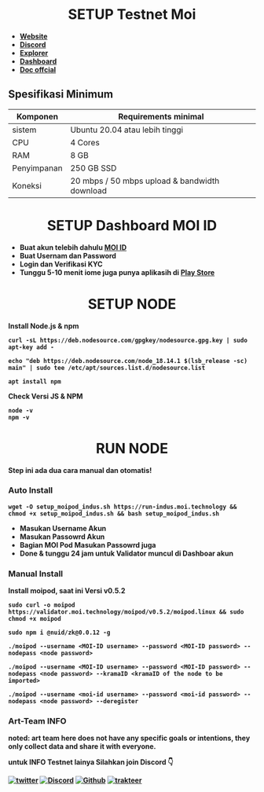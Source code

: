 <h1 align="center"><strong>SETUP Testnet Moi<strong></h1>

- [Website](https://iome.ai/)
- [Discord](https://discord.gg/jjx8sJ8TkB)
- [Explorer](https://voyage.moi.technology/)
- [Dashboard](https://iome.ai/signup)
- [Doc offcial](https://validator.moi.technology/docs?activeTab=CLI)

## Spesifikasi Minimum

| Komponen    | Requirements minimal                          |
| ----------- | --------------------------------------------- |
| sistem      | Ubuntu 20.04 atau lebih tinggi                |
| CPU         | 4 Cores                                       |
| RAM         | 8 GB                                          |
| Penyimpanan | 250 GB SSD                                    |
| Koneksi     | 20 mbps / 50 mbps upload & bandwidth download |

<h1 align="center"><strong>SETUP Dashboard MOI ID<strong></h1>

- Buat akun telebih dahulu [MOI ID](https://iome.ai/)
- Buat Usernam dan Password
- Login dan Verifikasi KYC
- Tunggu 5-10 menit iome juga punya aplikasih di [Play Store](https://play.google.com/store/apps/details?id=com.sarvalabs.iome)

<h1 align="center"><strong>SETUP NODE<strong></h1>

Install Node.js & npm

```
curl -sL https://deb.nodesource.com/gpgkey/nodesource.gpg.key | sudo apt-key add -
```

```
echo "deb https://deb.nodesource.com/node_18.14.1 $(lsb_release -sc) main" | sudo tee /etc/apt/sources.list.d/nodesource.list
```

```
apt install npm
```

Check Versi JS & NPM

```
node -v
npm -v
```

<h1 align="center"><strong>RUN NODE<strong></h1>

Step ini ada dua cara manual dan otomatis!

### Auto Install

```
wget -O setup_moipod_indus.sh https://run-indus.moi.technology && chmod +x setup_moipod_indus.sh && bash setup_moipod_indus.sh
```

- Masukan Username Akun
- Masukan Passowrd Akun
- Bagian MOI Pod Masukan Passowrd juga
- Done & tunggu 24 jam untuk Validator muncul di Dashboar akun

### Manual Install

Install moipod, saat ini Versi v0.5.2

```
sudo curl -o moipod https://validator.moi.technology/moipod/v0.5.2/moipod.linux && sudo chmod +x moipod
```

```
sudo npm i @nuid/zk@0.0.12 -g
```

```
./moipod --username <MOI-ID username> --password <MOI-ID password> --nodepass <node password>
```

```
./moipod --username <MOI-ID username> --password <MOI-ID password> --nodepass <node password> --kramaID <kramaID of the node to be imported>
```

```
./moipod --username <moi-id username> --password <moi-id password> --nodepass <node password> --deregister
```
  
### Art-Team INFO

noted: **art team** here does not have any specific goals or intentions, they only collect data and share it with everyone.

untuk INFO Testnet lainya Silahkan join Discord 👇

[![twitter](https://img.shields.io/badge/twitter-1DA1F2?style=for-the-badge&logo=twitter&logoColor=white)](https://twitter.com/ArtSy5team)
[![Discord](https://img.shields.io/badge/discord-7289d9?style=for-the-badge&logo=discord&logoColor=white)](https://discord.gg/EAKEdZU6c8)
[![Github](https://img.shields.io/badge/GitHub-171515?style=for-the-badge&logo=GitHub&logoColor=white)](https://github.com/Art-Sy5team)
[![trakteer](https://img.shields.io/badge/trakteer.id-e31e1e?style=for-the-badge&logo=ko-fi&logoColor=white)](https://trakteer.id/Art-Sy5team/tip)
